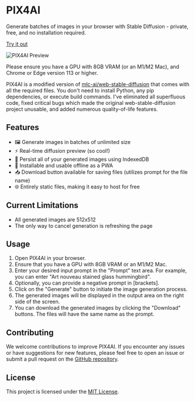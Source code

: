 # PIX4AI

Generate batches of images in your browser with Stable Diffusion - private, free, and no installation required.

[Try it out](https://pix4.ai)

![PIX4AI Preview](img/pix4ai-social-share.png)

Please ensure you have a GPU with 8GB VRAM (or an M1/M2 Mac), and Chrome or Edge version 113 or higher.

PIX4AI is a modified version of [mlc-ai/web-stable-diffusion](https://github.com/mlc-ai/web-stable-diffusion) that comes with all the required files. You don't need to install Python, any pip dependencies, or execute build commands. I've eliminated all superfluous code, fixed critical bugs which made the original web-stable-diffusion project unusable, and added numerous quality-of-life features.

## Features

- 🖼️ Generate images in batches of unlimited size
- ⚡ Real-time diffusion preview (so cool!)
- 💾 Persist all of your generated images using IndexedDB
- 📲 Installable and usable offline as a PWA
- 📥 Download button available for saving files (utilizes prompt for the file name)
- 🌐 Entirely static files, making it easy to host for free

## Current Limitations

- All generated images are 512x512
- The only way to cancel generation is refreshing the page

## Usage

1. Open PIX4AI in your browser.
2. Ensure that you have a GPU with 8GB VRAM or an M1/M2 Mac.
3. Enter your desired input prompt in the "Prompt" text area. For example, you can enter "Art nouveau stained glass hummingbird".
4. Optionally, you can provide a negative prompt in [brackets].
5. Click on the "Generate" button to initiate the image generation process.
6. The generated images will be displayed in the output area on the right side of the screen.
7. You can download the generated images by clicking the "Download" buttons. The files will have the same name as the prompt.

## Contributing

We welcome contributions to improve PIX4AI. If you encounter any issues or have suggestions for new features, please feel free to open an issue or submit a pull request on the [GitHub repository](https://github.com/pix4ai/pix4ai/issues).

## License

This project is licensed under the [MIT License](https://opensource.org/licenses/MIT).